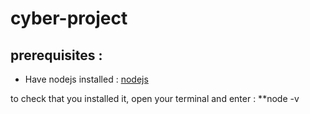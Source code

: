 # cyber-project

## prerequisites : 

- Have nodejs installed : [nodejs](https://nodejs.org/en) <br/>

to check that you installed it, open your terminal and enter :
**node -v

